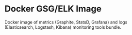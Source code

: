 # Docker GSG/ELK Image
Docker image of metrics (Graphite, StatsD, Grafana) and logs (Elasticsearch, Logstash, Kibana) monitoring tools bundle. 

